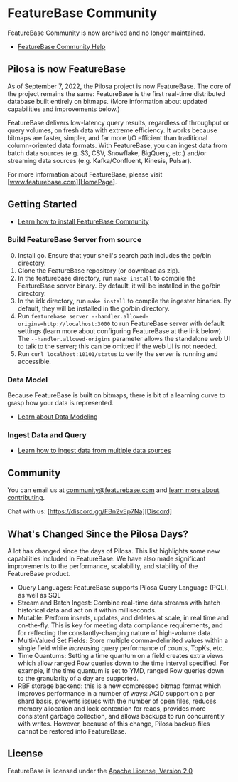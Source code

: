 # FeatureBase Community

FeatureBase Community is now archived and no longer maintained.

* [FeatureBase Community Help](https://github.com/FeatureBaseDB/FB-community-help)



## Pilosa is now FeatureBase

As of September 7, 2022, the Pilosa project is now FeatureBase. The core of the project remains the same: FeatureBase is the first real-time distributed database built entirely on bitmaps. (More information about updated capabilities and improvements below.)

FeatureBase delivers low-latency query results, regardless of throughput or query volumes, on fresh data with extreme efficiency. It works because bitmaps are faster, simpler, and far more I/O efficient than traditional column-oriented data formats. With FeatureBase, you can ingest data from batch data sources (e.g. S3, CSV, Snowflake, BigQuery, etc.) and/or streaming data sources (e.g. Kafka/Confluent, Kinesis, Pulsar).

For more information about FeatureBase, please visit [www.featurebase.com][HomePage].

## Getting Started

* [Learn how to install FeatureBase Community](https://github.com/FeatureBaseDB/FB-community-help/blob/main/docs/community/com-getstart/com-getstart-home.md)

### Build FeatureBase Server from source

0. Install go. Ensure that your shell's search path includes the go/bin directory.
1. Clone the FeatureBase repository (or download as zip).
2. In the featurebase directory, run `make install` to compile the FeatureBase server binary. By default, it will be installed in the go/bin directory.
3. In the idk directory, run `make install` to compile the ingester binaries. By default, they will be installed in the go/bin directory.
4. Run `featurebase server --handler.allowed-origins=http://localhost:3000` to run FeatureBase server with default settings (learn more about configuring FeatureBase at the link below). The `--handler.allowed-origins` parameter allows the standalone web UI to talk to the server; this can be omitted if the web UI is not needed.
5. Run `curl localhost:10101/status` to verify the server is running and accessible.

### Data Model

Because FeatureBase is built on bitmaps, there is bit of a learning curve to grasp how your data is represented. 

* [Learn about Data Modeling](https://github.com/FeatureBaseDB/FB-community-help/blob/main/docs/concepts/concepts-home.md)


### Ingest Data and Query

* [Learn how to ingest data from multiple data sources](https://github.com/FeatureBaseDB/FB-community-help/blob/main/docs/community/com-ingest/com-ingest-manage.md)

## Community

You can email us at community@featurebase.com and [learn more about contributing](https://github.com/FeatureBaseDB/featurebase/blob/master/OPENSOURCE.md).

Chat with us: [https://discord.gg/FBn2vEp7Na][Discord]

## What's Changed Since the Pilosa Days? 

A lot has changed since the days of Pilosa. This list highlights some new capabilities included in FeatureBase. We have also made significant improvements to the performance, scalability, and stability of the FeatureBase product. 

* Query Languages: FeatureBase supports Pilosa Query Language (PQL), as well as SQL
* Stream and Batch Ingest: Combine real-time data streams with batch historical data and act on it within milliseconds.
* Mutable: Perform inserts, updates, and deletes at scale, in real time and on-the-fly. This is key for meeting data compliance requirements, and for reflecting the constantly-changing nature of high-volume data.
* Multi-Valued Set Fields: Store multiple comma-delimited values within a single field while *increasing* query performance of counts, TopKs, etc.
* Time Quantums: Setting a time quantum on a field creates extra views which allow ranged Row queries down to the time interval specified. For example, if the time quantum is set to YMD, ranged Row queries down to the granularity of a day are supported.
* RBF storage backend: this is a new compressed bitmap format which improves performance in a number of ways: ACID support on a per shard basis, prevents issues with the number of open files, reduces memory allocation and lock contention for reads, provides more consistent garbage collection, and allows backups to run concurrently with writes. However, because of this change, Pilosa backup files cannot be restored into FeatureBase.

## License

FeatureBase is licensed under the [Apache License, Version 2.0][License]

[Community]: https://github.com/FeatureBaseDB/FB-community-help/tree/main
[Install]:https://github.com/FeatureBaseDB/FB-community-help/blob/main/docs/community/com-getstart/com-getstart-home.md
[Config]: https://github.com/FeatureBaseDB/FB-community-help/tree/main/docs/community/com-config
[DataModel]: https://github.com/FeatureBaseDB/FB-community-help/blob/main/docs/concepts/concepts-home.md
[Discord]: https://discord.gg/FBn2vEp7Na
[HomePage]: http://featurebase.com?utm_campaign=Open%20Source&utm_source=GitHub
[Ingest]: https://github.com/FeatureBaseDB/FB-community-help/blob/main/docs/community/com-ingest/com-ingest-manage.md
 
[License]: http://www.apache.org/licenses/LICENSE-2.0
[PQL]: https://docs.featurebase.com/docs/pql-guide/pql-home/?utm_campaign=Open%20Source&utm_source=GitHub
[SQL]: https://docs.featurebase.com/docs/sql-guide/sql-guide-home/?utm_campaign=Open%20Source&utm_source=GitHub
